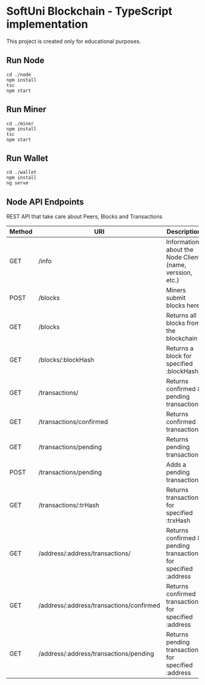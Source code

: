# SoftUni Blockchain - TypeScript implementation

This project is created only for educational purposes.

## Run Node

```
cd ./node
npm install
tsc
npm start
```

## Run Miner

```
cd ./miner
npm install
tsc
npm start
```

## Run Wallet

```
cd ./wallet
npm install
ng serve
```

## Node API Endpoints

REST API that take care about Peers, Blocks and Transactions

Method | URI | Description
--- | --- | ---
GET | /info | Information about the Node Client (name, verssion, etc.)
POST | /blocks | Miners submit blocks here
GET | /blocks | Returns all blocks from the blockchain
GET | /blocks/:blockHash | Returns а block for specified :blockHash
GET | /transactions/ | Returns confirmed & pending transactions
GET | /transactions/confirmed | Returns confirmed transactions
GET | /transactions/pending | Returns pending transactions
POST | /transactions/pending | Adds a pending transaction
GET | /transactions/:trHash | Returns transaction for specified :trxHash
GET | /address/:address/transactions/ | Returns confirmed & pending transactions for specified :address
GET | /address/:address/transactions/confirmed | Returns confirmed transactions for specified :address
GET | /address/:address/transactions/pending | Returns pending transactions for specified :address
